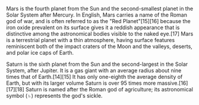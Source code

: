 Mars is the fourth planet from the Sun and the second-smallest planet in the Solar System after Mercury. In English, Mars carries a name of the Roman god of war, and is often referred to as the "Red Planet"[15][16] because the iron oxide prevalent on its surface gives it a reddish appearance that is distinctive among the astronomical bodies visible to the naked eye.[17] Mars is a terrestrial planet with a thin atmosphere, having surface features reminiscent both of the impact craters of the Moon and the valleys, deserts, and polar ice caps of Earth.

Saturn is the sixth planet from the Sun and the second-largest in the Solar System, after Jupiter. It is a gas giant with an average radius about nine times that of Earth.[14][15] It has only one-eighth the average density of Earth, but with its larger volume Saturn is over 95 times more massive.[16][17][18] Saturn is named after the Roman god of agriculture; its astronomical symbol (♄) represents the god's sickle.
